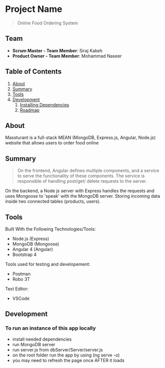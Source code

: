 # Project Name

> Online Food Ordering System

## Team

  - __Scrum Master - Team Member__: Siraj Kakeh
  - __Product Owner - Team Member__: Mohammad Naseer
  

## Table of Contents

1. [About](#About)
2. [Summary](#Summary)
3. [Tools](#tools)
4. [Development](#development)
    1. [Installing Dependencies](#installing-dependencies)
    2. [Roadmap](#Roadmap)



## About
Massturant is a full-stack MEAN (MongoDB, Express.js, Angular, Node.js) website that allows users to order food online

## Summary

> On the frontend, Angular defines multiple components, and a service to serve the functionality of these components. The service is responsible of handling post/get/ delete requests to the server.

On the backend, a Node js server with Express handles the requests and uses Mongoose to 'speak' with the MongoDB server. Storing incoming data inside two connected tables (products, users). 


## Tools
Built With the Following Technologies/Tools:
- Node.js (Express)
- MongoDB (Mongoose)
- Angular 4 (Angular)
- Bootstrap 4

Tools used for testing and developement:
- Postman
- Robo 3T

Text Editor:
- VSCode

## Development

### To run an instance of this app locally

- install needed dependencies
- run MongoDB server
- run server.js from dbServer/Server/server.js
- on the root folder run the app by using (ng serve -o)
- you may need to refresh the page once AFTER it loads













